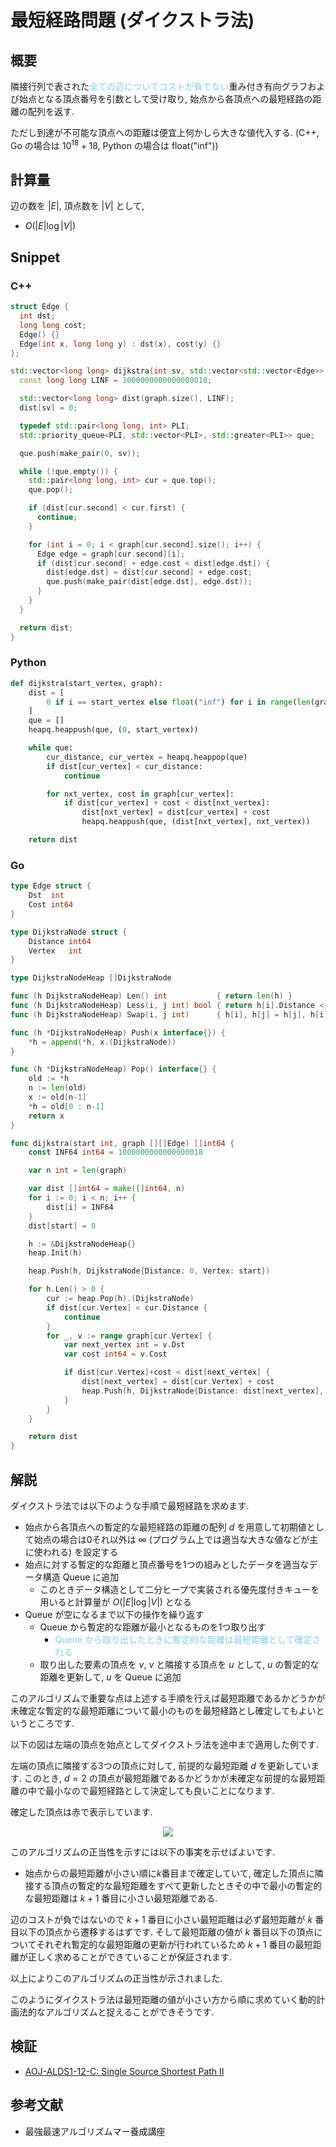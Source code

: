 # 最短経路問題 (ダイクストラ法)

## 概要

隣接行列で表された<font color="SkyBlue">全ての辺についてコストが負でない</font>重み付き有向グラフおよび始点となる頂点番号を引数として受け取り, 始点から各頂点への最短経路の距離の配列を返す.

ただし到達が不可能な頂点への距離は便宜上何かしら大きな値代入する. (C++, Go の場合は $10^{18} + 18$, Python の場合は float("inf"))

## 計算量

辺の数を $|E|$, 頂点数を $|V|$ として,

* $O(|E| \log{|V|})$

## Snippet

### C++

```cpp
struct Edge {
  int dst;
  long long cost;
  Edge() {}
  Edge(int x, long long y) : dst(x), cost(y) {}
};

std::vector<long long> dijkstra(int sv, std::vector<std::vector<Edge>> &graph) {
  const long long LINF = 1000000000000000018;

  std::vector<long long> dist(graph.size(), LINF);
  dist[sv] = 0;

  typedef std::pair<long long, int> PLI;
  std::priority_queue<PLI, std::vector<PLI>, std::greater<PLI>> que;

  que.push(make_pair(0, sv));

  while (!que.empty()) {
    std::pair<long long, int> cur = que.top();
    que.pop();

    if (dist[cur.second] < cur.first) {
      continue;
    }

    for (int i = 0; i < graph[cur.second].size(); i++) {
      Edge edge = graph[cur.second][i];
      if (dist[cur.second] + edge.cost < dist[edge.dst]) {
        dist[edge.dst] = dist[cur.second] + edge.cost;
        que.push(make_pair(dist[edge.dst], edge.dst));
      }
    }
  }

  return dist;
}
```

### Python

```python
def dijkstra(start_vertex, graph):
    dist = [
        0 if i == start_vertex else float("inf") for i in range(len(graph))
    ]
    que = []
    heapq.heappush(que, (0, start_vertex))

    while que:
        cur_distance, cur_vertex = heapq.heappop(que)
        if dist[cur_vertex] < cur_distance:
            continue

        for nxt_vertex, cost in graph[cur_vertex]:
            if dist[cur_vertex] + cost < dist[nxt_vertex]:
                dist[nxt_vertex] = dist[cur_vertex] + cost
                heapq.heappush(que, (dist[nxt_vertex], nxt_vertex))

    return dist
```

### Go

```go
type Edge struct {
	Dst  int
	Cost int64
}

type DijkstraNode struct {
	Distance int64
	Vertex   int
}

type DijkstraNodeHeap []DijkstraNode

func (h DijkstraNodeHeap) Len() int           { return len(h) }
func (h DijkstraNodeHeap) Less(i, j int) bool { return h[i].Distance < h[j].Distance }
func (h DijkstraNodeHeap) Swap(i, j int)      { h[i], h[j] = h[j], h[i] }

func (h *DijkstraNodeHeap) Push(x interface{}) {
	*h = append(*h, x.(DijkstraNode))
}

func (h *DijkstraNodeHeap) Pop() interface{} {
	old := *h
	n := len(old)
	x := old[n-1]
	*h = old[0 : n-1]
	return x
}

func dijkstra(start int, graph [][]Edge) []int64 {
	const INF64 int64 = 1000000000000000018

	var n int = len(graph)

	var dist []int64 = make([]int64, n)
	for i := 0; i < n; i++ {
		dist[i] = INF64
	}
	dist[start] = 0

	h := &DijkstraNodeHeap{}
	heap.Init(h)

	heap.Push(h, DijkstraNode{Distance: 0, Vertex: start})

	for h.Len() > 0 {
		cur := heap.Pop(h).(DijkstraNode)
		if dist[cur.Vertex] < cur.Distance {
			continue
		}
		for _, v := range graph[cur.Vertex] {
			var next_vertex int = v.Dst
			var cost int64 = v.Cost

			if dist[cur.Vertex]+cost < dist[next_vertex] {
				dist[next_vertex] = dist[cur.Vertex] + cost
				heap.Push(h, DijkstraNode{Distance: dist[next_vertex], Vertex: next_vertex})
			}
		}
	}

	return dist
}
```

## 解説

ダイクストラ法では以下のような手順で最短経路を求めます.

* 始点から各頂点への暫定的な最短経路の距離の配列 $d$ を用意して初期値として始点の場合は0それ以外は $\infty$ (プログラム上では適当な大きな値などが主に使われる) を設定する
* 始点に対する暫定的な距離と頂点番号を1つの組みとしたデータを適当なデータ構造 Queue に追加
  * このときデータ構造として二分ヒープで実装される優先度付きキューを用いると計算量が $O(|E|\log{|V|})$ となる
* Queue が空になるまで以下の操作を繰り返す
  * Queue から暫定的な距離が最小となるものを1つ取り出す
    * <font color="SkyBlue">Queue から取り出したときに暫定的な距離は最短距離として確定される</font>
  * 取り出した要素の頂点を $v$, $v$ と隣接する頂点を $u$ として, $u$ の暫定的な距離を更新して, $u$ を Queue に追加

このアルゴリズムで重要な点は上述する手順を行えば最短距離であるかどうかが未確定な暫定的な最短距離について最小のものを最短経路とし確定してもよいというところです.

以下の図は左端の頂点を始点としてダイクストラ法を途中まで適用した例です.

左端の頂点に隣接する3つの頂点に対して, 前提的な最短距離 $d$ を更新しています.
このとき, $d = 2$ の頂点が最短距離であるかどうかが未確定な前提的な最短距離の中で最小なので最短経路として決定しても良いことになります.

確定した頂点は赤で表示しています.

<div style="text-align: center">
  <img src="/images/dijkstra.png">
</div>

このアルゴリズムの正当性を示すには以下の事実を示せばよいです.

* 始点からの最短距離が小さい順に$k$番目まで確定していて, 確定した頂点に隣接する頂点の暫定的な最短距離をすべて更新したときその中で最小の暫定的な最短距離は $k+1$ 番目に小さい最短距離である.

辺のコストが負ではないので $k+1$ 番目に小さい最短距離は必ず最短距離が $k$ 番目以下の頂点から遷移するはずです.
そして最短距離の値が $k$ 番目以下の頂点についてそれぞれ暫定的な最短距離の更新が行われているため $k+1$ 番目の最短距離が正しく求めることができていることが保証されます.

以上によりこのアルゴリズムの正当性が示されました.

このようにダイクストラ法は最短距離の値が小さい方から順に求めていく動的計画法的なアルゴリズムと捉えることができそうです.

## 検証

* [AOJ-ALDS1-12-C: Single Source Shortest Path II](../solution/AOJ-ALDS1-12-C.html)

## 参考文献

* 最強最速アルゴリズムマー養成講座

